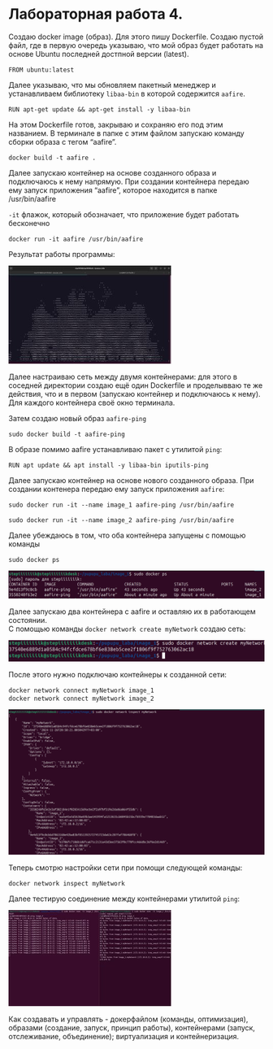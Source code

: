 
# Лабораторная работа 4.

Создаю docker image (образ). Для этого пишу Dockerfile. Создаю пустой файл, где в первую очередь указываю, что мой образ будет работать на основе Ubuntu последней достпной версии (latest).  
```
FROM ubuntu:latest
```
Далее указываю, что мы обновляем пакетный менеджер и устанавливаем библиотеку `libaa-bin` в которой содержится `aafire`. 
```
RUN apt-get update && apt-get install -y libaa-bin
```
На этом Dockerfile готов, закрываю и сохраняю его под этим названием. В терминале в папке с этим файлом запускаю команду сборки образа с тегом “aafire”.
```
docker build -t aafire .
```
Далее запускаю контейнер на основе созданного образа и подключаюсь к нему напрямую. При создании контейнера передаю ему запуск приложения “aafire”, которое находится в папке /usr/bin/aafire

`-it` флажок, который обозначает, что приложение будет работать бесконечно

```
docker run -it aafire /usr/bin/aafire
```

Результат работы программы:

![image!](result.png)

Далее настраиваю сеть между двумя контейнерами: для этого в соседней директории создаю ещё один Dockerfile и проделывваю те же действия, что и в первом (запускаю контейнер и подключаюсь к нему). Для каждого контейнера своё окно терминала.

Затем создаю новый образ `aafire-ping`
```
sudo docker build -t aafire-ping
```

В образе помимо aafire устанавливаю пакет с утилитой `ping`:

```
RUN apt update && apt install -y libaa-bin iputils-ping
```

Далее запускаю контейнер на основе нового созданного образа. При создании контенера передаю ему запуск приложения `aafire`:
```
sudo docker run -it --name image_1 aafire-ping /usr/bin/aafire
```
```
sudo docker run -it --name image_2 aafire-ping /usr/bin/aafire
```
Далее убеждаюсь в том, что оба контейнера запущены с помощью команды
```
sudo docker ps
```
![image!](dockerps.png)

Далее запускаю два контейнера с aafire и оставляю их в работающем состоянии.  
С помощью команды `docker network create myNetwork` создаю сеть:

![image!](createnetwork.png)

После этого нужно подключаю контейнеры к созданной сети:
```
docker network connect myNetwork image_1
docker network connect myNetwork image_2
```
![image!](connectnetwork.png)

Теперь смотрю настройки сети при помощи следующей команды:
```
docker network inspect myNetwork
```
Далее тестирую соединение между контейнерами утилитой `ping`:

![image!](ping.png)

Как создавать и управлять - докерфайлом (команды, оптимизация), образами (создание, запуск, принцип работы), контейнерами (запуск, отслеживание, объединение); виртуализация и контейнеризация. 
